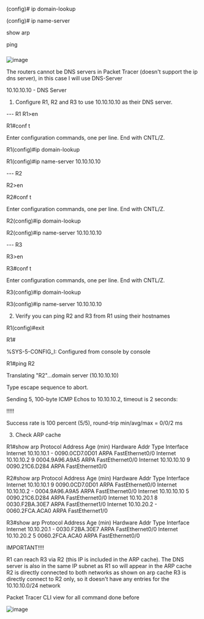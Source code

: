 
(config)# ip domain-lookup

(config)# ip name-server <domain IP>   

show arp

ping <domain name>

###

![image](https://github.com/M4gOo/Python/assets/57456345/1fd9df3e-c675-4cd0-85df-e3865ec21902)

The routers cannot be DNS servers in Packet Tracer (doesn't support the ip dns server), in this case I will use DNS-Server


10.10.10.10 - DNS Server


1) Configure R1, R2 and R3 to use 10.10.10.10 as their DNS server.

--- R1
R1>en 

R1#conf t

Enter configuration commands, one per line.  End with CNTL/Z.

R1(config)#ip domain-lookup

R1(config)#ip name-server 10.10.10.10   

--- R2

R2>en

R2#conf t

Enter configuration commands, one per line.  End with CNTL/Z.

R2(config)#ip domain-lookup

R2(config)#ip name-server 10.10.10.10

--- R3

R3>en

R3#conf t

Enter configuration commands, one per line.  End with CNTL/Z.

R3(config)#ip domain-lookup

R3(config)#ip name-server 10.10.10.10


2) Verify you can ping R2 and R3 from R1 using their hostnames

R1(config)#exit

R1#

%SYS-5-CONFIG_I: Configured from console by console

R1#ping R2

Translating "R2"...domain server (10.10.10.10)

Type escape sequence to abort.

Sending 5, 100-byte ICMP Echos to 10.10.10.2, timeout is 2 seconds:

!!!!!

Success rate is 100 percent (5/5), round-trip min/avg/max = 0/0/2 ms


3) Check ARP cache

R1#show arp
Protocol  Address          Age (min)  Hardware Addr   Type   Interface
Internet  10.10.10.1              -   0090.0CD7.0D01  ARPA   FastEthernet0/0
Internet  10.10.10.2              9   0004.9A96.A9A5  ARPA   FastEthernet0/0
Internet  10.10.10.10             9   0090.21C6.D284  ARPA   FastEthernet0/0

R2#show arp
Protocol  Address          Age (min)  Hardware Addr   Type   Interface
Internet  10.10.10.1              9   0090.0CD7.0D01  ARPA   FastEthernet0/0
Internet  10.10.10.2              -   0004.9A96.A9A5  ARPA   FastEthernet0/0
Internet  10.10.10.10             5   0090.21C6.D284  ARPA   FastEthernet0/0
Internet  10.10.20.1              8   0030.F2BA.30E7  ARPA   FastEthernet1/0
Internet  10.10.20.2              -   0060.2FCA.ACA0  ARPA   FastEthernet1/0

R3#show arp
Protocol  Address          Age (min)  Hardware Addr   Type   Interface
Internet  10.10.20.1              -   0030.F2BA.30E7  ARPA   FastEthernet0/0
Internet  10.10.20.2              5   0060.2FCA.ACA0  ARPA   FastEthernet0/0


IMPORTANT!!!!

R1 can reach R3 via R2 (this IP is included in the ARP cache). The DNS server is also in the same IP subnet as R1 so will appear in the ARP cache
R2 is directly connected to both networks as shown on arp cache
R3 is directly connect to R2 only, so it doesn't have any entries for the 10.10.10.0/24 network



Packet Tracer CLI view for all command done before

![image](https://github.com/M4gOo/Python/assets/57456345/58b6f368-7659-46ce-9acf-fa3aa8fdc7b2)

